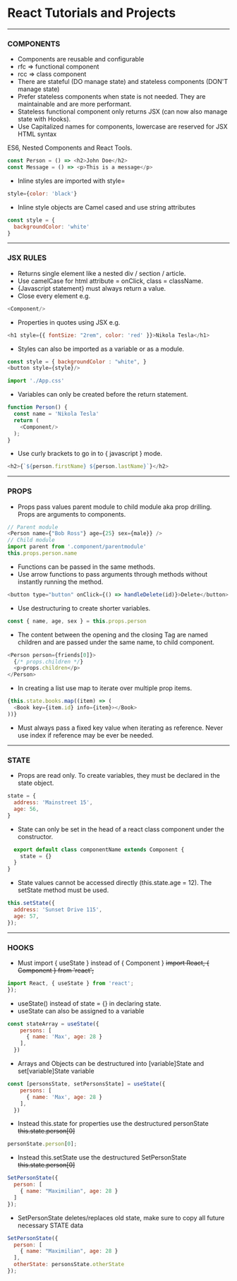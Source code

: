 # React Tutorials and Projects

---
### COMPONENTS
- Components are reusable and configurable
- rfc => functional component
- rcc => class component
- There are stateful (DO manage state) and stateless components (DON'T manage state)
- Prefer stateless components when state is not needed. They are maintainable and are more performant.
- Stateless functional component only returns JSX (can now also manage state with Hooks).
- Use Capitalized names for components, lowercase are reserved for JSX HTML syntax

ES6, Nested Components and React Tools.
```javascript
const Person = () => <h2>John Doe</h2>
const Message = () => <p>This is a message</p>
```
- Inline styles are imported with style=
```javascript
style={color: 'black'}
```
- Inline style objects are Camel cased and use string attributes
```javascript
const style = {
  backgroundColor: 'white'
}
```

---
### JSX RULES

- Returns single element like a nested div / section / article.
- Use camelCase for html attribute = onClick, class = className.
- {Javascript statement} must always return a value.
- Close every element e.g.
```javascript 
<Component/>
```
- Properties in quotes using JSX e.g.
```javascript
<h1 style={{ fontSize: "2rem", color: 'red' }}>Nikola Tesla</h1>
```
- Styles can also be imported as a variable or as a module.
```javascript
const style = { backgroundColor : "white", }
<button style={style}/>

import './App.css'
```
- Variables can only be created before the return statement.
```javascript
function Person() {
  const name = 'Nikola Tesla'
  return (
    <Component/>
  );
}
```
- Use curly brackets to go in to { javascript } mode.
```javascript
<h2>{`${person.firstName} ${person.lastName}`}</h2>
```

---
### PROPS
- Props pass values parent module to child module aka prop drilling. Props are arguments to components.
```javascript
// Parent module
<Person name={"Bob Ross"} age={25} sex={male}} />
// Child module
import parent from '.component/parentmodule'
this.props.person.name
```
- Functions can be passed in the same methods.
- Use arrow functions to pass arguments through methods without instantly running the method.
```javascript
<button type="button" onClick={() => handleDelete(id)}>Delete</button>
```
- Use destructuring to create shorter variables.
```javascript
const { name, age, sex } = this.props.person
```
- The content between the opening and the closing Tag are named children and are passed under the same name, to child component.
```javascript
<Person person={friends[0]}>
  {/* props.children */}
  <p>props.children</p>
</Person>
```
- In creating a list use map to iterate over multiple prop items. 
```javascript
{this.state.books.map((item) => (
  <Book key={item.id} info={item}></Book>
))}
```
- Must always pass a fixed key value when iterating as reference. Never use index if reference may be ever be needed.

---
### STATE
- Props are read only. To create variables, they must be declared in the state object.
```javascript
state = {
  address: 'Mainstreet 15',
  age: 56,
}
```
- State can only be set in the head of a react class component under the constructor.
```javascript
  export default class componentName extends Component {
    state = {}
  }
}
```
- State values cannot be accessed directly (this.state.age = 12). The setState method must be used.
```javascript
this.setState({
  address: 'Sunset Drive 115',
  age: 57,
});
```

---
### HOOKS 
- Must import { useState } instead of { Component }
~~import React, { Component } from 'react';~~
```javascript
import React, { useState } from 'react';
});
```
- useState() instead of state = {} in declaring state.
- useState can also be assigned to a variable
```javascript
const stateArray = useState({
    persons: [
      { name: 'Max', age: 28 }
    ],
  })
```
- Arrays and Objects can be destructured into [variable]State and set[variable]State variable
```javascript
const [personsState, setPersonsState] = useState({
    persons: [
      { name: 'Max', age: 28 }
    ],
  })
```
- Instead this.state for properties use the destructured personState
~~this.state.person[0]~~
```javascript
personState.person[0];
```
- Instead this.setState use the destructured SetPersonState
~~this.state.person[0]~~
```javascript
SetPersonState({
  person: [
    { name: "Maximilian", age: 28 }
  ]
});
```
- SetPersonState deletes/replaces old state, make sure to copy all future necessary STATE data
```javascript
SetPersonState({
  person: [
    { name: "Maximilian", age: 28 }
  ],
  otherState: personsState.otherState
});